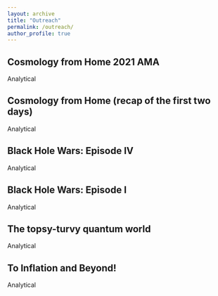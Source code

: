 ```yaml
---
layout: archive
title: "Outreach"
permalink: /outreach/
author_profile: true
---
```


Cosmology from Home 2021 AMA
----------------------------
Analytical

Cosmology from Home (recap of the first two days)
-------------------------------------------------
Analytical

Black Hole Wars: Episode IV
---------------------------
Analytical

Black Hole Wars: Episode I
--------------------------
Analytical

The topsy-turvy quantum world
-----------------------------
Analytical

To Inflation and Beyond!
------------------------
Analytical

